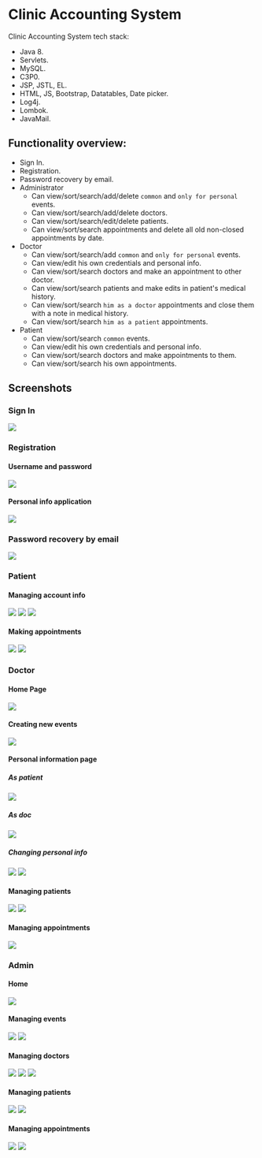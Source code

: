 # Clinic Accounting System

Clinic Accounting System tech stack:
* Java 8.
* Servlets.
* MySQL.
* C3P0.
* JSP, JSTL, EL.
* HTML, JS, Bootstrap, Datatables, Date picker.
* Log4j.
* Lombok.
* JavaMail.

## Functionality overview:

* Sign In.
* Registration.
* Password recovery by email.
* Administrator
  * Can view/sort/search/add/delete `common` and `only for personal` events.
  * Can view/sort/search/add/delete doctors.
  * Can view/sort/search/edit/delete patients.
  * Can view/sort/search appointments and delete all old non-closed appointments by date.
* Doctor
  * Can view/sort/search/add `common` and `only for personal` events.
  * Can view/edit his own credentials and personal info.
  * Can view/sort/search doctors and make an appointment to other doctor.
  * Can view/sort/search patients and make edits in patient's medical history.
  * Can view/sort/search `him as a doctor` appointments and close them with a note in medical history.
  * Can view/sort/search `him as a patient` appointments.
* Patient
  * Can view/sort/search `common` events.
  * Can view/edit his own credentials and personal info.
  * Can view/sort/search doctors and make appointments to them.
  * Can view/sort/search his own appointments.

## Screenshots

### Sign In
![](src/test/results/screenshots/common/sign_in.jpg)


### Registration

#### Username and password
![](src/test/results/screenshots/common/registration_u_p.jpg)

#### Personal info application
![](src/test/results/screenshots/common/registration-pers_info_application.jpg)


### Password recovery by email
![](src/test/results/screenshots/common/pass_recovery-enter_username.jpg)


### Patient

#### Managing account info
![](src/test/results/screenshots/patient/patient-edit_personal_info.jpg)
![](src/test/results/screenshots/patient/patient-edit_credentials.jpg)
![](src/test/results/screenshots/patient/patient-edit_credentials_submission_result.jpg)

#### Making appointments
![](src/test/results/screenshots/patient/patient-make_app_form.jpg)
![](src/test/results/screenshots/patient/patient-make_app_result.jpg)


### Doctor

#### Home Page
![](src/test/results/screenshots/doctor/doctor-home_page.jpg)

#### Creating new events
![](src/test/results/screenshots/doctor/doctor-add_new_event_form.jpg)

#### Personal information page

##### As patient
![](src/test/results/screenshots/doctor/doctor-personal_information_as_a_patient.jpg)
##### As doc
![](src/test/results/screenshots/doctor/doctor-personal_information_as_a_doctor.jpg)
##### Changing personal info
![](src/test/results/screenshots/doctor/doctor-personal_information_form.jpg)
![](src/test/results/screenshots/doctor/doctor-personal_information_form_submission_result.jpg)

#### Managing patients
![](src/test/results/screenshots/doctor/doctor-find_patient_medicalHistory_changing_form.jpg)
![](src/test/results/screenshots/doctor/doctor-find_patient_medicalHistory_changing_form_result.jpg)
#### Managing appointments
![](src/test/results/screenshots/doctor/doctor-my_appointments_closing_appointment_form_submission_result.jpg)


### Admin

#### Home
![](src/test/results/screenshots/admin/admin-home.jpg)

#### Managing events
![](src/test/results/screenshots/admin/admin-create_event_form.jpg)
![](src/test/results/screenshots/admin/admin-delete_event.jpg)

#### Managing doctors
![](src/test/results/screenshots/admin/admin-add_doctor_form.jpg)
![](src/test/results/screenshots/admin/admin-add_doctor_form_2.jpg)
![](src/test/results/screenshots/admin/admin-delete_doctor.jpg)

#### Managing patients
![](src/test/results/screenshots/admin/admin-edit_patients_info.jpg)
![](src/test/results/screenshots/admin/admin-delete_patient.jpg)

#### Managing appointments
![](src/test/results/screenshots/admin/admin-apps.jpg)
![](src/test/results/screenshots/admin/admin-delete_apps_before_date.jpg)
